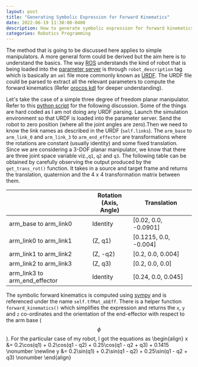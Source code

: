 ```yaml
---
layout: post
title: "Generating Symbolic Expression for Forward Kinematics"
date: 2022-06-19 11:30:00-0400
description: How to generate symbolic expression for forward kinematics
categories: Robotics Programming
---
```


The method that is going to be discussed here applies to simple manipulators. A more general form could be derived but the aim here is to understand the basics. The way [ROS](https://www.ros.org/) understands the kind of robot that is being loaded into the [parameter server](http://wiki.ros.org/Parameter%20Server) is through `robot_description` tag which is basically an `xml` file more commonly known as [URDF](http://wiki.ros.org/urdf/Tutorials). The URDF file could be parsed to extract all the relevant parameters to compute the forward kinematics (Refer [orocos kdl](https://www.orocos.org/kdl.html) for deeper understanding). 

Let's take the case of a simple three degree of freedom planar manipulator. Refer to this [python script](https://github.com/ashBabu/moveit_kinematics_plugin/blob/master/scripts/forward_kinematics.py) for the following discussion. Some of the things are hard coded as I am not doing any URDF parsing. Launch the simulation environment so that URDF is loaded into the parameter server. Send the robot to zero position (where all the joint angles are zero).Then we need to know the link names as  described in the URDF (`self.links`). The `arm_base` to `arm_link_0` and `arm_link_3` to `arm_end_effector` are transformations where the rotations are constant (usually identity) and some fixed translation. Since we are considering a 3-DOF planar manipulator, we know that there are three joint space variable viz.,`q1`, `q2` and `q3`. The following table can be obtained by carefully observing the output produced by the `get_trans_rot()` function. It takes in a source and target frame and returns the translation, quaternion and the 4 x 4 transformation matrix between them. 


|                                           |   Rotation<br>(Axis, Angle)   |       Translation         |
|------------------------------------------ |-----------------------------  |-------------------------- |
| arm_base to arm_link0                     | Identity                      | [0.02, 0.0, -0.0901]      |
| arm_link0 to arm_link1                    | (Z, q1)                       | [0.1215, 0.0, -0.004]     |
| arm_link1 to arm_link2                    | (Z, -q2)                      | [0.2, 0.0, 0.004]         |
| arm_link2 to arm_link3                    | (Z, q3)                       | [0.2, 0.0, 0.0]           |
| arm_link3 to arm_end_effector             | Identity                      | [0.24, 0.0, 0.045]        |

The symbolic forward kinematics is computed using [sympy](https://www.sympy.org/en/index.html) and is referenced under the name `self.tfMat_abEff`. There is a helper function `forward_kinematics()` which simplifies the expression and returns the `x`, `y` and `z` co-ordinates and the orientation of the end-effector with respect to the arm base ($$\phi$$). For the particular case of my robot, I got the equations as
\begin{align}
     x &= 0.2\cos(q1) + 0.2\cos(q1 - q2) + 0.25\cos(q1 - q2 + q3) + 0.1415 \nonumber \newline
     y &= 0.2\sin(q1) + 0.2\sin(q1 - q2) + 0.25\sin(q1 - q2 + q3)  \nonumber
\end{align}